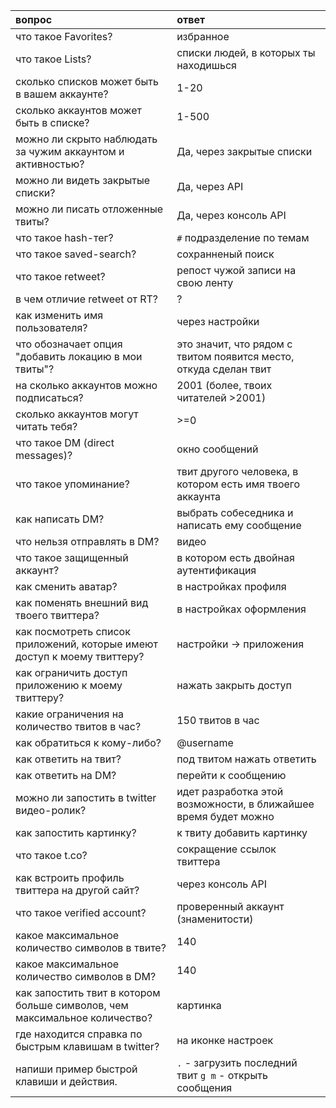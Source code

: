 |       вопрос                                | ответ           |
|:--------------------------------------------|:----------------|
|что такое Favorites?|избранное|
|что такое Lists?|списки людей, в которых ты находишься|
|сколько списков может быть в вашем аккаунте?|1-20|
|сколько аккаунтов может быть в списке?|1-500|
|можно ли скрыто наблюдать за чужим аккаунтом и активностью?|Да, через закрытые списки|
|можно ли видеть закрытые списки?|Да, через API|
|можно ли писать отложенные твиты?|Да, через консоль API|
|что такое hash-тег?|`#` подразделение по темам|
|что такое saved-search?|сохранненый поиск|
|что такое retweet?|репост чужой записи на свою ленту|
|в чем отличие retweet от RT?|?|
|как изменить имя пользователя?|через настройки|
|что обозначает опция "добавить локацию в мои твиты"?|это значит, что рядом с твитом появится место, откуда сделан твит|
|на сколько аккаунтов можно подписаться?|2001 (более, твоих читателей >2001)|
|сколько аккаунтов могут читать тебя?|>=0|
|что такое DM (direct messages)?|окно сообщений|
|что такое упоминание?|твит другого человека, в котором есть имя твоего аккаунта|
|как написать DM?|выбрать собеседника и написать ему сообщение|
|что нельзя отправлять в DM?|видео|
|что такое защищенный аккаунт?|в котором есть двойная аутентификация|
|как сменить аватар?|в настройках профиля|
|как поменять внешний вид твоего твиттера?|в настройках оформления|
|как посмотреть список приложений, которые имеют доступ к моему твиттеру?|настройки -> приложения|
|как ограничить доступ приложению к моему твиттеру?|нажать закрыть доступ|
|какие ограничения на количество твитов в час?|150 твитов в час|
|как обратиться к кому-либо?|@username|
|как ответить на твит?|под твитом нажать ответить|
|как ответить на DM?|перейти к сообщению|
|можно ли запостить в twitter видео-ролик?|идет разработка этой возможности, в ближайшее время будет можно|
|как запостить картинку?|к твиту добавить картинку|
|что такое t.co?|сокращение ссылок твиттера|
|как встроить профиль твиттера на другой сайт?|через консоль API|
|что такое verified account?|проверенный аккаунт (знаменитости)|
|какое максимальное количество символов в твите?|140|
|какое максимальное количество символов в DM?|140|
|как запостить твит в котором больше символов, чем максимальное количество?|картинка|
|где находится справка по быстрым клавишам в twitter?|на иконке настроек|
|напиши пример быстрой клавиши и действия.|`.` - загрузить последний твит `g m` - открыть сообщения|

